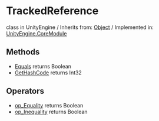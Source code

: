 # TrackedReference
class in UnityEngine
 / Inherits from: <a href="https://docs.unity3d.com/6000.0/Documentation/ScriptReference/Object.html" target="_blank">Object</a> / Implemented in: <a href="https://docs.unity3d.com/6000.0/Documentation/ScriptReference/UnityEngine.CoreModule.html" target="_blank">UnityEngine.CoreModule</a>
## Methods
- <a href="https://docs.unity3d.com/6000.0/Documentation/ScriptReference/TrackedReference.Equals.html" target="_blank">Equals</a> returns Boolean
- <a href="https://docs.unity3d.com/6000.0/Documentation/ScriptReference/TrackedReference.GetHashCode.html" target="_blank">GetHashCode</a> returns Int32
## Operators
- <a href="https://docs.unity3d.com/6000.0/Documentation/ScriptReference/TrackedReference.op_Equality.html" target="_blank">op_Equality</a> returns Boolean
- <a href="https://docs.unity3d.com/6000.0/Documentation/ScriptReference/TrackedReference.op_Inequality.html" target="_blank">op_Inequality</a> returns Boolean
